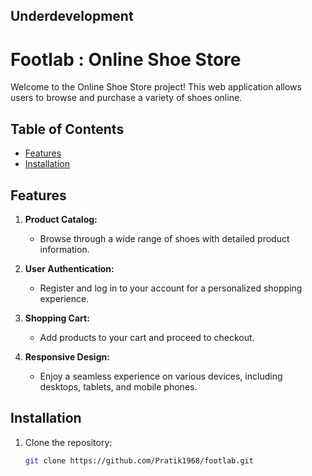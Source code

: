 ## Underdevelopment
# Footlab :  Online Shoe Store

Welcome to the Online Shoe Store project! This web application allows users to browse and purchase a variety of shoes online.

## Table of Contents

- [Features](#features)
- [Installation](#installation)



## Features

1. **Product Catalog:**
   - Browse through a wide range of shoes with detailed product information.

2. **User Authentication:**
   - Register and log in to your account for a personalized shopping experience.

3. **Shopping Cart:**
   - Add products to your cart and proceed to checkout.

4. **Responsive Design:**
   - Enjoy a seamless experience on various devices, including desktops, tablets, and mobile phones.

## Installation

1. Clone the repository:
   ```bash
   git clone https://github.com/Pratik1968/footlab.git

